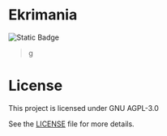 # Ekrimania
![Static Badge](https://img.shields.io/badge/License-GNU_AGPL--3.0-yellow)

> g

# License
This project is licensed under GNU AGPL-3.0

See the [LICENSE](LICENSE.txt) file for more details.
